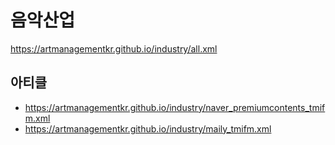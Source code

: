 # 음악산업
https://artmanagementkr.github.io/industry/all.xml

## 아티클
- https://artmanagementkr.github.io/industry/naver_premiumcontents_tmifm.xml
- https://artmanagementkr.github.io/industry/maily_tmifm.xml
